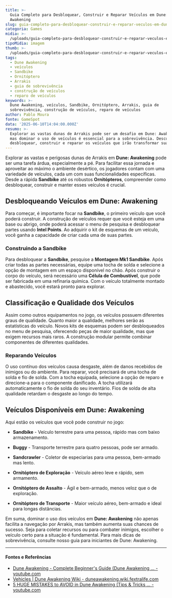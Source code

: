 ```yaml
---
title: >-
  Guia Completo para Desbloquear, Construir e Reparar Veículos em Dune:
  Awakening
slug: guia-completo-para-desbloquear-construir-e-reparar-veculos-em-dune-awakening
categoria: Games
midia: >-
  /uploads/guia-completo-para-desbloquear-construir-e-reparar-veculos-em-dune-awakening-thumb.jpg
tipoMidia: imagem
thumb: >-
  /uploads/guia-completo-para-desbloquear-construir-e-reparar-veculos-em-dune-awakening-thumb.jpg
tags:
  - Dune Awakening
  - veículos
  - Sandbike
  - Ornitóptero
  - Arrakis
  - guia de sobrevivência
  - construção de veículos
  - reparo de veículos
keywords: >-
  Dune Awakening, veículos, Sandbike, Ornitóptero, Arrakis, guia de
  sobrevivência, construção de veículos, reparo de veículos
author: Pablo Moura
fonte: GameSpot
data: '2025-06-10T14:04:00.000Z'
resumo: >-
  Explorar as vastas dunas de Arrakis pode ser um desafio em Dune: Awakening,
  mas dominar o uso de veículos é essencial para a sobrevivência. Descubra como
  desbloquear, construir e reparar os veículos que irão transformar sua jornada.
---
```


Explorar as vastas e perigosas dunas de Arrakis em **Dune: Awakening** pode ser uma tarefa árdua, especialmente a pé. Para facilitar essa jornada e aproveitar ao máximo o ambiente desértico, os jogadores contam com uma variedade de veículos, cada um com suas funcionalidades específicas. Desde a rápida **Sandbike** até os robustos **Ornitópteros**, compreender como desbloquear, construir e manter esses veículos é crucial.

## Desbloqueando Veículos em Dune: Awakening

Para começar, é importante focar na **Sandbike**, o primeiro veículo que você poderá construir. A construção de veículos requer que você esteja em uma base ou abrigo, onde poderá acessar o menu de pesquisa e desbloquear partes usando **Intel Points**. Ao adquirir o kit de esquemas de um veículo, você ganha a capacidade de criar cada uma de suas partes.

### Construindo a Sandbike

Para desbloquear a **Sandbike**, pesquise a **Montagem Mk1 Sandbike**. Após criar todas as partes necessárias, equipe uma tocha de solda e selecione a opção de montagem em um espaço disponível no chão. Após construir o corpo do veículo, será necessário uma **Célula de Combustível**, que pode ser fabricada em uma refinaria química. Com o veículo totalmente montado e abastecido, você estará pronto para explorar.

## Classificação e Qualidade dos Veículos

Assim como outros equipamentos no jogo, os veículos possuem diferentes graus de qualidade. Quanto maior a qualidade, melhores serão as estatísticas do veículo. Novos kits de esquemas podem ser desbloqueados no menu de pesquisa, oferecendo peças de maior qualidade, mas que exigem recursos mais raros. A construção modular permite combinar componentes de diferentes qualidades.

### Reparando Veículos

O uso contínuo dos veículos causa desgaste, além de danos recebidos de inimigos ou do ambiente. Para reparar, você precisará de uma tocha de solda e fio de solda. Com a tocha equipada, selecione a opção de reparo e direcione-a para o componente danificado. A tocha utilizará automaticamente o fio de solda do seu inventário. Fios de solda de alta qualidade retardam o desgaste ao longo do tempo.

## Veículos Disponíveis em Dune: Awakening

Aqui estão os veículos que você pode construir no jogo:

* **Sandbike** - Veículo terrestre para uma pessoa, rápido mas com baixo armazenamento.

* **Buggy** - Transporte terrestre para quatro pessoas, pode ser armado.

* **Sandcrawler** - Coletor de especiarias para uma pessoa, bem-armado mas lento.

* **Ornitóptero de Exploração** - Veículo aéreo leve e rápido, sem armamento.

* **Ornitóptero de Assalto** - Ágil e bem-armado, menos veloz que o de exploração.

* **Ornitóptero de Transporte** - Maior veículo aéreo, bem-armado e ideal para longas distâncias.

Em suma, dominar o uso dos veículos em **Dune: Awakening** não apenas facilita a navegação por Arrakis, mas também aumenta suas chances de sucesso. Seja para coletar recursos ou para combater inimigos, escolher o veículo certo para a situação é fundamental. Para mais dicas de sobrevivência, consulte nosso guia para iniciantes de Dune: Awakening.

---

#### Fontes e Referências

- [Dune Awakening - Complete Beginner's Guide (Dune Awakening ... - youtube.com](https://www.youtube.com/watch?v=DSVyJew1pRE&pp=0gcJCdgAo7VqN5tD)
- [Vehicles | Dune Awakening Wiki - duneawakening.wiki.fextralife.com](https://duneawakening.wiki.fextralife.com/Vehicles)
- [5 HUGE MISTAKES to AVOID in Dune Awakening (Tips & Tricks ... - youtube.com](https://www.youtube.com/watch?v=tGD_1aiH6gQ)
